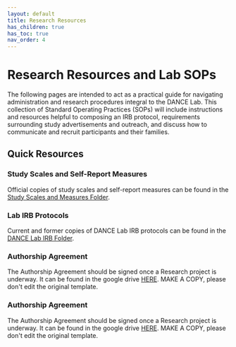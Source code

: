 ```yaml
---
layout: default
title: Research Resources
has_children: true
has_toc: true
nav_order: 4
---
```


# Research Resources and Lab SOPs

The following pages are intended to act as a practical guide for navigating administration and research procedures integral to the DANCE Lab. This collection of Standard Operating Practices (SOPs) will include instructions and resources helpful to composing an IRB protocol, requirements surrounding study advertisements and outreach, and discuss how to communicate and recruit participants and their families.

## Quick Resources 

### Study Scales and Self-Report Measures

Official copies of study scales and self-report measures can be found in the [Study Scales and Measures Folder](https://drive.google.com/drive/folders/1sqQoPDFvRkm-jNTPlZFn1UcznMH_iDRx). 

### Lab IRB Protocols

Current and former copies of DANCE Lab IRB protocols can be found in the [DANCE Lab IRB Folder](https://drive.google.com/drive/folders/19pH3p4Us1Sa6EdYonSyicn8ZgV9vc-6R). 


### Authorship Agreement

The Authorship Agreement should be signed once a Research project is underway. It can be found in the google drive [HERE](https://docs.google.com/document/d/13UUkZ3sqeAPTfr29sRzsguT0frkOtgkc/edit?usp=sharing&ouid=100972382504273700573&rtpof=true&sd=true). MAKE A COPY, please don't edit the original template.

### Authorship Agreement

The Authorship Agreement should be signed once a Research project is underway. It can be found in the google drive [HERE](https://docs.google.com/document/d/13UUkZ3sqeAPTfr29sRzsguT0frkOtgkc/edit?usp=sharing&ouid=100972382504273700573&rtpof=true&sd=true). MAKE A COPY, please don't edit the original template.
